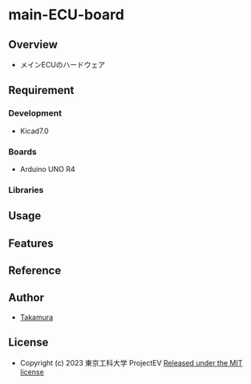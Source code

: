 # main-ECU-board

## Overview
- メインECUのハードウェア

## Requirement
### Development
- Kicad7.0
### Boards
- Arduino UNO R4
### Libraries

## Usage

## Features

## Reference

## Author
- [Takamura](https://github.com/ST04-tkmr)

## License
- Copyright (c) 2023 東京工科大学 ProjectEV [Released under the MIT license](https://github.com/TUT-ProjectEV/main-ECU-board/blob/develop/LICENSE)
